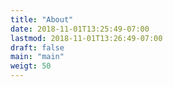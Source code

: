 ```yaml
---
title: "About"
date: 2018-11-01T13:25:49-07:00
lastmod: 2018-11-01T13:26:49-07:00
draft: false
main: "main"
weigt: 50
---
```


